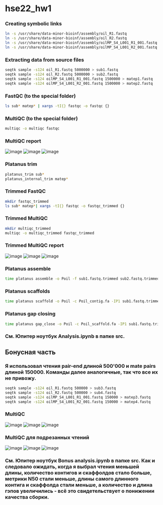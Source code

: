 # hse22_hw1

### Creating symbolic links

```bash
ln -s /usr/share/data-minor-bioinf/assembly/oil_R1.fastq
ln -s /usr/share/data-minor-bioinf/assembly/oil_R2.fastq
ln -s /usr/share/data-minor-bioinf/assembly/oilMP_S4_L001_R1_001.fastq
ln -s /usr/share/data-minor-bioinf/assembly/oilMP_S4_L001_R2_001.fastq
```

### Extracting data from source files

```bash
seqtk sample -s124 oil_R1.fastq 5000000 > sub1.fastq
seqtk sample -s124 oil_R2.fastq 5000000 > sub2.fastq
seqtk sample -s124 oilMP_S4_L001_R1_001.fastq 1500000 > matep1.fastq
seqtk sample -s124 oilMP_S4_L001_R2_001.fastq 1500000 > matep2.fastq
```

### FastQC (to the special folder)
```bash
ls sub* matep* | xargs -tI{} fastqc -o fastqc {}
```

### MultiQC (to the special folder)
```bash
multiqc -o multiqc fastqc
```

### MultiQC report
![image](https://user-images.githubusercontent.com/71763293/193472430-704bd9ac-a932-4819-b388-8dd5cd0fb620.png)
![image](https://user-images.githubusercontent.com/71763293/193472515-662bfe96-7643-4870-85f6-dc14ae100ecc.png)
![image](https://user-images.githubusercontent.com/71763293/193472527-39b09e54-fd99-43a4-9a3a-3be99f6077d7.png)

### Platanus trim
```bash
platanus_trim sub*
platanus_internal_trim matep*
```

### Trimmed FastQC
```bash
mkdir fastqc_trimmed
ls sub* matep*| xargs -tI{} fastqc -o fastqc_trimmed {}
```

### Trimmed MultiQC
```bash
mkdir multiqc_trimmed
multiqc -o multiqc_trimmed fastqc_trimmed
```

### Trimmed MultiQC report
![image](https://user-images.githubusercontent.com/71763293/193473296-bc451ef7-c9a8-47c4-9fce-45c26f0509cc.png)
![image](https://user-images.githubusercontent.com/71763293/193473306-8775a984-578f-4ef3-a642-3244112e6c6d.png)
![image](https://user-images.githubusercontent.com/71763293/193473314-708ccdd2-9d86-424b-97fd-7e52333bf9e0.png)

### Platanus assemble
```bash
time platanus assemble -o Poil -f sub1.fastq.trimmed sub2.fastq.trimmed 2> assemble.log
```

### Platanus scaffolds
```bash
time platanus scaffold -o Poil -c Poil_contig.fa -IP1 sub1.fastq.trimmed sub2.fastq.trimmed -OP2 matep1.fastq.int_trimmed matep2.fastq.int_trimmed 2> scaffold.log
```

### Platanus gap closing
```bash
time platanus gap_close -o Poil -c Poil_scaffold.fa -IP1 sub1.fastq.trimmed sub2.fastq.trimmed -OP2 matep1.fastq.int_trimmed matep2.fastq.int_trimmed 2> gapclose.log
```

### См. Юпитер ноутбук Analysis.ipynb в папке src.

## Бонусная часть
### Я использовал чтения pair-end длиной 500'000 и mate pairs длиной 150000. Команды далее аналогичные, так что все их не привожу.
```bash
seqtk sample -s124 oil_R1.fastq 500000 > sub3.fastq
seqtk sample -s124 oil_R2.fastq 500000 > sub4.fastq
seqtk sample -s124 oilMP_S4_L001_R1_001.fastq 150000 > matep3.fastq
seqtk sample -s124 oilMP_S4_L001_R2_001.fastq 150000 > matep4.fastq
 ```
 
 ### MultiQC
![image](https://user-images.githubusercontent.com/71763293/193901637-33f74d12-0459-4654-85ff-c7362641d4e9.png)
![image](https://user-images.githubusercontent.com/71763293/193901720-a4a3294e-3165-477c-b093-a9af1eb2b84d.png)
![image](https://user-images.githubusercontent.com/71763293/193901774-1d3d2d40-c66d-474b-aa9c-d9dbe76ba1b4.png)

### MultiQC для подрезанных чтений
![image](https://user-images.githubusercontent.com/71763293/193901973-e1c439d2-dce4-437d-89af-2c96322e670a.png)
![image](https://user-images.githubusercontent.com/71763293/193902016-371d08bd-bfaa-4f81-a6ee-57e834ba8d2e.png)
![image](https://user-images.githubusercontent.com/71763293/193902073-196cab83-01e2-47cf-a9bf-5ea242852d78.png)

### См. Юпитер ноутбук Bonus analysis.ipynb в папке src. Как и следовало ожидать, когда я выбрал чтения меньшей длины, количество контигов и скаффолдов стало больше, метрики N50 стали меньше, длины самого длинного контига и скаффолда стали меньше, а количество и длина гэпов увеличились - всё это свидетельствует о понижении качества сборки.
